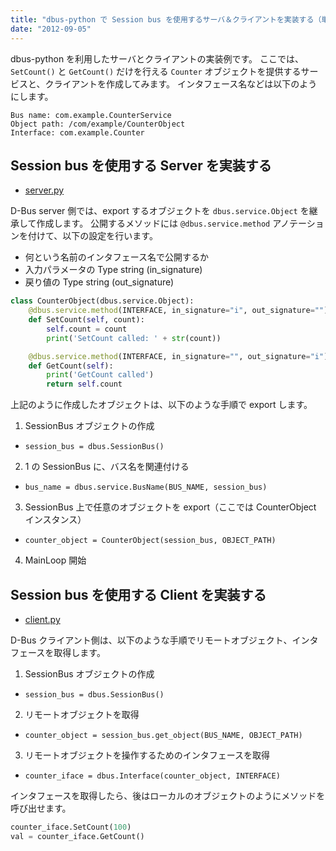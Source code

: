 ```yaml
---
title: "dbus-python で Session bus を使用するサーバ＆クライアントを実装する（単純なメソッドの実装）"
date: "2012-09-05"
---
```


dbus-python を利用したサーバとクライアントの実装例です。
ここでは、`SetCount()` と `GetCount()` だけを行える `Counter` オブジェクトを提供するサービスと、クライアントを作成してみます。
インタフェース名などは以下のようにします。

```
Bus name: com.example.CounterService
Object path: /com/example/CounterObject
Interface: com.example.Counter
```

Session bus を使用する Server を実装する
----

* [server.py](./server.py)

D-Bus server 側では、export するオブジェクトを `dbus.service.Object` を継承して作成します。
公開するメソッドには `@dbus.service.method` アノテーションを付けて、以下の設定を行います。

* 何という名前のインタフェース名で公開するか
* 入力パラメータの Type string (in_signature)
* 戻り値の Type string (out_signature)

```python
class CounterObject(dbus.service.Object):
    @dbus.service.method(INTERFACE, in_signature="i", out_signature="")
    def SetCount(self, count):
        self.count = count
        print('SetCount called: ' + str(count))

    @dbus.service.method(INTERFACE, in_signature="", out_signature="i")
    def GetCount(self):
        print('GetCount called')
        return self.count
```

上記のように作成したオブジェクトは、以下のような手順で export します。

1. SessionBus オブジェクトの作成
  * `session_bus = dbus.SessionBus()`
2. 1 の SessionBus に、バス名を関連付ける
  * `bus_name = dbus.service.BusName(BUS_NAME, session_bus)`
3. SessionBus 上で任意のオブジェクトを export（ここでは CounterObject インスタンス）
  * `counter_object = CounterObject(session_bus, OBJECT_PATH)`
4. MainLoop 開始


Session bus を使用する Client を実装する
----

* [client.py](./client.py)

D-Bus クライアント側は、以下のような手順でリモートオブジェクト、インタフェースを取得します。

1. SessionBus オブジェクトの作成
  * `session_bus = dbus.SessionBus()`
2. リモートオブジェクトを取得
  * `counter_object = session_bus.get_object(BUS_NAME, OBJECT_PATH)`
3. リモートオブジェクトを操作するためのインタフェースを取得
  * `counter_iface = dbus.Interface(counter_object, INTERFACE)`

インタフェースを取得したら、後はローカルのオブジェクトのようにメソッドを呼び出せます。

```python
counter_iface.SetCount(100)
val = counter_iface.GetCount()
```


